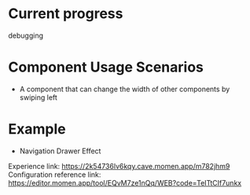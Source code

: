 # Current progress
debugging

# Component Usage Scenarios
- A component that can change the width of other components by swiping left

# Example
- Navigation Drawer Effect

Experience link: https://2k54736lv6kqy.cave.momen.app/m782jhm9
Configuration reference link: https://editor.momen.app/tool/EQvM7ze1nQq/WEB?code=TeITtCIf7unkx